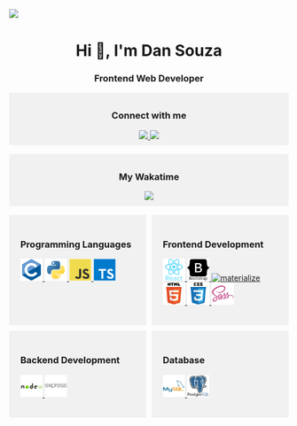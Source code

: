 <!DOCTYPE html>
<html>
<head>
  <style>
    .grid-container {
      display: grid;
      grid-template-columns: repeat(2, 1fr); /* Define três colunas de largura igual */
      gap: 10px; /* Define o espaçamento entre as células */
    }
    .grid-item {
      background-color: #f1f1f1;
      padding: 20px;
      text-align: left;
    }
    .waka-connect-style {
      margin-bottom:1rem;
      background-color: #f1f1f1;
      padding: .5rem;
      text-align: center;
    }
    
  </style>
</head>
<body>
    <div>
        <img src="https://camo.githubusercontent.com/5dc6ee33381917e41fc9c4951799268998f11a9b864399bf79a0842e4f9b194d/68747470733a2f2f692e696d6775722e636f6d2f315a76566b44632e676966">
    </div>
    <div align="center">
        <h1>Hi 👋, I'm Dan Souza</h1>
        <h3>Frontend Web Developer</h3>
    </div>
    <div class="waka-connect-style">
        <h3>Connect with me</h3>
        <a href="https://www.linkedin.com/in/darley-souza-sampaio-046170193">
            <img src="https://img.shields.io/badge/LinkedIn-0077B5?style=for-the-badge&logo=linkedin&logoColor=white">
        </a>
        <a href="https://www.instagram.com/dan.souza_s/">
            <img src="https://img.shields.io/badge/Instagram-E4405F?style=for-the-badge&logo=instagram&logoColor=white">
        </a>
    </div>
    <div class="waka-connect-style">
        <h3>My Wakatime</h3>
        <img src="https://github-readme-stats.vercel.app/api/wakatime?username=danssampaio">
    </div>
    <div class="grid-container">
        <div class="grid-item">
            <p align="left"> 
                <h3>Programming Languages</h3>
                <a href="https://www.cprogramming.com/" target="_blank" rel="noreferrer"> <img src="https://raw.githubusercontent.com/devicons/devicon/master/icons/c/c-original.svg" alt="c" width="40" height="40"/> </a> 
                <a href="https://www.python.org" target="_blank" rel="noreferrer"> <img src="https://raw.githubusercontent.com/devicons/devicon/master/icons/python/python-original.svg" alt="python" width="40" height="40"/> </a>  
                <a href="https://developer.mozilla.org/en-US/docs/Web/JavaScript" target="_blank" rel="noreferrer"> <img src="https://raw.githubusercontent.com/devicons/devicon/master/icons/javascript/javascript-original.svg" alt="javascript" width="40" height="40"/> </a>  
                <a href="https://www.typescriptlang.org/" target="_blank" rel="noreferrer"> <img src="https://raw.githubusercontent.com/devicons/devicon/master/icons/typescript/typescript-original.svg" alt="typescript" width="40" height="40"/> </a>
            </p>
        </div>
        <div class="grid-item">
        <p align="left">
                <h3>Frontend Development</h3>
                <a href="https://reactjs.org/" target="_blank" rel="noreferrer"> <img src="https://raw.githubusercontent.com/devicons/devicon/master/icons/react/react-original-wordmark.svg" alt="react" width="40" height="40"/> </a> 
                <a href="https://getbootstrap.com" target="_blank" rel="noreferrer"> <img src="https://raw.githubusercontent.com/devicons/devicon/master/icons/bootstrap/bootstrap-plain-wordmark.svg" alt="bootstrap" width="40" height="40"/> </a> 
                <a href="https://materializecss.com/" target="_blank" rel="noreferrer"> <img src="https://raw.githubusercontent.com/prplx/svg-logos/5585531d45d294869c4eaab4d7cf2e9c167710a9/svg/materialize.svg" alt="materialize" width="40" height="40"/> </a> 
                <a href="https://www.w3.org/html/" target="_blank" rel="noreferrer"> <img src="https://raw.githubusercontent.com/devicons/devicon/master/icons/html5/html5-original-wordmark.svg" alt="html5" width="40" height="40"/> </a>
                <a href="https://www.w3schools.com/css/" target="_blank" rel="noreferrer"> <img src="https://raw.githubusercontent.com/devicons/devicon/master/icons/css3/css3-original-wordmark.svg" alt="css3" width="40" height="40"/> </a> 
                <a href="https://sass-lang.com" target="_blank" rel="noreferrer"> <img src="https://raw.githubusercontent.com/devicons/devicon/master/icons/sass/sass-original.svg" alt="sass" width="40" height="40"/> </a>
            </p>
        </div>
        <div class="grid-item">
            <p align="left">
                <h3>Backend Development</h3>
                <a href="https://nodejs.org" target="_blank" rel="noreferrer"> <img src="https://raw.githubusercontent.com/devicons/devicon/master/icons/nodejs/nodejs-original-wordmark.svg" alt="nodejs" width="40" height="40"/> </a> 
                <a href="https://expressjs.com" target="_blank" rel="noreferrer"> <img src="https://raw.githubusercontent.com/devicons/devicon/master/icons/express/express-original-wordmark.svg" alt="express" width="40" height="40"/> </a> 
            </p>
        </div>
         <div class="grid-item">
            <p align="left">
            <h3>Database</h3>
            <a href="https://www.mysql.com/" target="_blank" rel="noreferrer"> <img src="https://raw.githubusercontent.com/devicons/devicon/master/icons/mysql/mysql-original-wordmark.svg" alt="mysql" width="40" height="40"/> </a>  
            <a href="https://www.postgresql.org" target="_blank" rel="noreferrer"> <img src="https://raw.githubusercontent.com/devicons/devicon/master/icons/postgresql/postgresql-original-wordmark.svg" alt="postgresql" width="40" height="40"/> </a> 
            </p>
         </div>
   </div>
</body>
</html>


